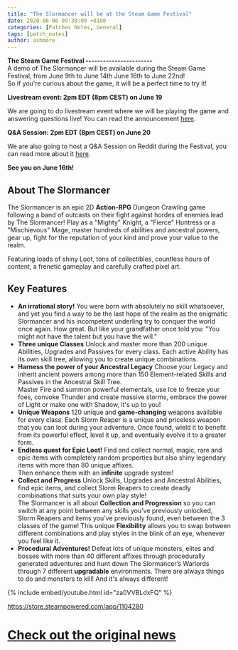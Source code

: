 ```yaml
---
title: "The Slormancer will be at the Steam Game Festival"
date: 2020-06-06 09:30:09 +0100
categories: [Patches Notes, General]
tags: [patch_notes]
author: ashmore
---
```

**The Steam Game Festival
-----------------------**  
A demo of The Slormancer will be available during the Steam Game Festival, from June 9th to June 14th June 16th to June 22nd!  
So if you're curious about the game, it will be a perfect time to try it!  
  
  
**Livestream event: 2pm EDT (8pm CEST) on June 19**  
  
We are going to do livestream event where we will be playing the game and answering questions live! You can read the announcement [here](https://steamcommunity.com/games/1104280/announcements/detail/2261317222899857220).  
  
  
**Q&A Session: 2pm EDT (8pm CEST) on June 20**  
  
We are also going to host a Q&A Session on Reddit during the Festival, you can read more about it [here](https://steamcommunity.com/games/1104280/announcements/detail/2261317222899865320).  
  
  
**See you on June 16th!**  
  
  
  

**About The Slormancer**
------------------------

  
The Slormancer is an epic 2D **Action-RPG** Dungeon Crawling game following a band of outcasts on their fight against hordes of enemies lead by The Slormancer! Play as a "Mighty" Knight, a "Fierce" Huntress or a "Mischievous" Mage, master hundreds of abilities and ancestral powers, gear up, fight for the reputation of your kind and prove your value to the realm.  
  
Featuring loads of shiny Loot, tons of collectibles, countless hours of content, a frenetic gameplay and carefully crafted pixel art.  
  
  

**Key Features**
----------------

  

* **An irrational story!**
You were born with absolutely no skill whatsoever, and yet you find a way to be the last hope of the realm as the enigmatic Slormancer and his incompetent underling try to conquer the world once again. How great. But like your grandfather once told you: "You might not have the talent but you have the will."  
* **Three unique Classes**
Unlock and master more than 200 unique Abilities, Upgrades and Passives for every class. Each active Ability has its own skill tree, allowing you to create unique combinations.  
* **Harness the power of your Ancestral Legacy**
Choose your Legacy and inherit ancient powers among more than 150 Element-related Skills and Passives in the Ancestral Skill Tree.  
Master Fire and summon powerful elementals, use Ice to freeze your foes, convoke Thunder and create massive storms, embrace the power of Light or make one with Shadow, it's up to you!  
* **Unique Weapons**
120 unique and **game-changing** weapons available for every class. Each Slorm Reaper is a unique and priceless weapon that you can loot during your adventure. Once found, wield it to benefit from its powerful effect, level it up, and eventually evolve it to a greater form.  
* **Endless quest for Epic Loot!**
Find and collect normal, magic, rare and epic items with completely random properties but also shiny legendary items with more than 80 unique affixes.  
Then enhance them with an **infinite** upgrade system!  
* **Collect and Progress**
Unlock Skills, Upgrades and Ancestral Abilities, find epic items, and collect Slorm Reapers to create deadly combinations that suits your own play style!  
The Slormancer is all about **Collection and Progression** so you can switch at any point between any skills you’ve previously unlocked, Slorm Reapers and items you’ve previously found, even between the 3 classes of the game! This unique **Flexibility** allows you to swap between different combinations and play styles in the blink of an eye, whenever you feel like it.  
* **Procedural Adventures!**
Defeat lots of unique monsters, elites and bosses with more than 40 different affixes through procedurally generated adventures and hunt down The Slormancer’s Warlords through 7 different **upgradable** environments. There are always things to do and monsters to kill! And it's always different!
  
  
  
{% include embed/youtube.html id="za0VVBLdxFQ" %}  
  
  
<https://store.steampowered.com/app/1104280>

# <a href="https://steamstore-a.akamaihd.net/news/externalpost/steam_community_announcements/3157533729858626069" target="_blank">Check out the original news</a>